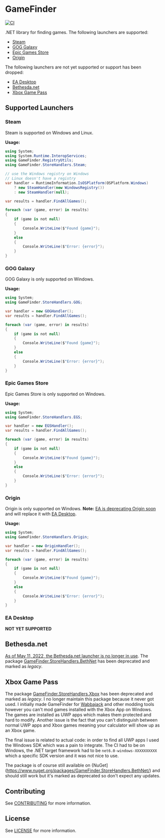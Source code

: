 # GameFinder

[![CI](https://github.com/erri120/GameFinder/actions/workflows/ci.yml/badge.svg)](https://github.com/erri120/GameFinder/actions/workflows/ci.yml)

.NET library for finding games. The following launchers are supported:

- [Steam](#steam)
- [GOG Galaxy](#gog-galaxy)
- [Epic Games Store](#epic-games-store)
- [Origin](#origin)

The following launchers are not yet supported or support has been dropped:

- [EA Desktop](#ea-desktop)
- [Bethesda.net](#bethesdanet)
- [Xbox Game Pass](#xbox-game-pass)

## Supported Launchers

### Steam

Steam is supported on Windows and Linux.

**Usage:**

```csharp
using System;
using System.Runtime.InteropServices;
using GameFinder.RegistryUtils;
using GameFinder.StoreHandlers.Steam;

// use the Windows registry on Windows
// Linux doesn't have a registry
var handler = RuntimeInformation.IsOSPlatform(OSPlatform.Windows)
    ? new SteamHandler(new WindowsRegistry())
    : new SteamHandler(null);

var results = handler.FindAllGames();

foreach (var (game, error) in results)
{
    if (game is not null)
    {
        Console.WriteLine($"Found {game}");
    }
    else
    {
        Console.WriteLine($"Error: {error}");
    }
}
```

### GOG Galaxy

GOG Galaxy is only supported on Windows.

**Usage:**

```csharp
using System;
using GameFinder.StoreHandlers.GOG;

var handler = new GOGHandler();
var results = handler.FindAllGames();

foreach (var (game, error) in results)
{
    if (game is not null)
    {
        Console.WriteLine($"Found {game}");
    }
    else
    {
        Console.WriteLine($"Error: {error}");
    }
}
```

### Epic Games Store

Epic Games Store is only supported on Windows.

**Usage:**

```csharp
using System;
using GameFinder.StoreHandlers.EGS;

var handler = new EGSHandler();
var results = handler.FindAllGames();

foreach (var (game, error) in results)
{
    if (game is not null)
    {
        Console.WriteLine($"Found {game}");
    }
    else
    {
        Console.WriteLine($"Error: {error}");
    }
}
```

### Origin

Origin is only supported on Windows. **Note:** [EA is deprecating Origin soon](https://www.ea.com/en-gb/news/ea-app) and will replace it with [EA Desktop](#ea-desktop).

**Usage:**

```csharp
using System;
using GameFinder.StoreHandlers.Origin;

var handler = new OriginHandler();
var results = handler.FindAllGames();

foreach (var (game, error) in results)
{
    if (game is not null)
    {
        Console.WriteLine($"Found {game}");
    }
    else
    {
        Console.WriteLine($"Error: {error}");
    }
}
```

### EA Desktop

**NOT YET SUPPORTED**

## Bethesda.net

[As of May 11, 2022, the Bethesda.net launcher is no longer in use](https://bethesda.net/en/article/2RXxG1y000NWupPalzLblG/sunsetting-the-bethesda-net-launcher-and-migrating-to-steam). The package [GameFinder.StoreHandlers.BethNet](https://www.nuget.org/packages/GameFinder.StoreHandlers.BethNet/) has been deprecated and marked as _legacy_.

## Xbox Game Pass

The package [GameFinder.StoreHandlers.Xbox](https://www.nuget.org/packages/GameFinder.StoreHandlers.Xbox/) has been deprecated and marked as _legacy_. I no longer maintain this package because it never got used. I initially made GameFinder for [Wabbajack](https://github.com/wabbajack-tools/wabbajack) and other modding tools however you can't mod games installed with the Xbox App on Windows. The games are installed as UWP apps which makes them protected and hard to modify. Another issue is the fact that you can't distinguish between normal UWP apps and Xbox games meaning your calculator will show up as an Xbox game.

The final issue is related to actual code: in order to find all UWP apps I used the Windows SDK which was a pain to integrate. The CI had to be on Windows, the .NET target framework had to be `net6.0-windows-XXXXXXXXXX` which a specific SDK version and it was not nice to use.

The package is of course still available on {NuGet](https://www.nuget.org/packages/GameFinder.StoreHandlers.BethNet/) and should still work but it's marked as deprecated so don't expect any updates.

## Contributing

See [CONTRIBUTING](CONTRIBUTING.md) for more information.

## License

See [LICENSE](LICENSE) for more information.
